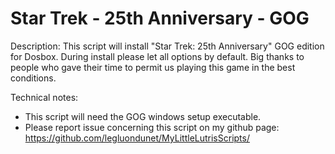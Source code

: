 # Star Trek - 25th Anniversary - GOG

Description:
This script will install "Star Trek: 25th Anniversary" GOG edition for Dosbox.
During install please let all options by default.
Big thanks to people who gave their time to permit us playing this game in the best conditions.

Technical notes:
- This script will need the GOG windows setup executable.
- Please report issue concerning this script on my github page:
https://github.com/legluondunet/MyLittleLutrisScripts/
